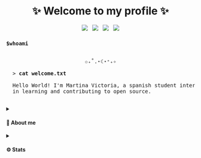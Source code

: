 <h1 align="center">✨ Welcome to my profile ✨</h1>

<div align="center">
  
  [![](https://img.shields.io/badge/LeetCode-Akenna-FFA116?style=plastic&logo=LeetCode)](https://leetcode.com/akenna) &nbsp;
  [![](https://img.shields.io/badge/Email-nekaelia@protonmail.com-8B89CC?style=plastic&logo=protonmail)](mailto:nekaelia@protonmail.com) &nbsp;
  [![](https://img.shields.io/badge/Mastodon-neka@tech.lgbt-6364FF.svg?&style=plastic&logo=mastodon)](https://tech.lgbt/@Neka) &nbsp;
  ![](https://komarev.com/ghpvc/?username=cakeneka&color=ff69b4&style=plastic) <!-- img alt="GitHub last commit (by committer)" src="https://img.shields.io/github/last-commit/cakeneka/cakeneka" / -->
  <!--[![](https://img.shields.io/badge/LinkedIn-0077B5?style=for-the-badge&logo=linkedin&logoColor=white)](#)-->

</div>

<h3><code>$whoami</code></h3>

<pre width="500">
  <div align="center">✩₊˚.⋆☾⋆⁺₊✧</div>
  > <strong>cat welcome.txt</strong>
<!--                                                          -->
  Hello World! I'm Martina Victoria, a spanish student interested 
  in learning and contributing to open source.

</pre>

<details>
  <summary>
    <h4>🦄 About me</h4>
  </summary>

<h2>💻 Skills </h2>

<h4 align="center">🎀 Intermediate 🎀</h4>
<div align="center">

![HTML5](https://img.shields.io/badge/HTML5%20-%23E34F26.svg?style=for-the-badge&logo=html5&logoColor=white)
![CSS3](https://img.shields.io/badge/CSS%20-%231572B6.svg?style=for-the-badge&logo=css3&logoColor=white)
![](https://img.shields.io/badge/GIT-E44C30?style=for-the-badge&logo=git&logoColor=white)
![](https://img.shields.io/badge/MySQL-005C84?style=for-the-badge&logo=mysql&logoColor=white)
![](https://img.shields.io/badge/java-%23ED8B00.svg?style=for-the-badge&logo=openjdk&logoColor=white)

</div>

<h4 align="center">🎀 Beginner 🎀</h4>
<div align="center">

![](https://img.shields.io/badge/PHP-777BB4?style=for-the-badge&logo=php&logoColor=white)
![](https://img.shields.io/badge/Dart-0175C2?style=for-the-badge&logo=dart&logoColor=white)
![](https://img.shields.io/badge/Flutter-02569B?style=for-the-badge&logo=flutter&logoColor=white)
![C#](https://img.shields.io/badge/C%23%20-%23239120.svg?style=for-the-badge&logo=c-sharp&logoColor=white)

</div>
<h4 align="center">🎀 Extra 🎀</h4>
<div align="center">

![Markdown](https://img.shields.io/badge/Markdown-000000?style=for-the-badge&logo=markdown&logoColor=white)
![Obsidian](https://img.shields.io/badge/Obsidian-483699?style=for-the-badge&logo=Obsidian&logoColor=white)
<img src="https://img.shields.io/badge/VIM-%2311AB00.svg?&style=for-the-badge&logo=vim&logoColor=white" />
<img src="https://img.shields.io/badge/IntelliJ_IDEA-000000.svg?style=for-the-badge&logo=intellij-idea&logoColor=white" />
</div>

<h2>🗻 Projects </h2>

- [Leetcode solved problems](https://github.com/cakeneka/My-leetcode-solved-problems)
- [Java simple TCP chat](https://github.com/CakeNeka/TINAC-Chat)

</details>

<details>
  <summary>
    <h4>⚙ Stats</h4>
  </summary>

Right now, most of the contributions are to personal or school projects

<div align="center">
  
![](http://github-profile-summary-cards.vercel.app/api/cards/profile-details?username=cakeneka&theme=date_night)

</div>
<div align="center">
  
![](http://github-profile-summary-cards.vercel.app/api/cards/repos-per-language?username=cakeneka&theme=date_night)
![](http://github-profile-summary-cards.vercel.app/api/cards/most-commit-language?username=cakeneka&theme=date_night)
![](http://github-profile-summary-cards.vercel.app/api/cards/stats?username=cakeneka&theme=date_night)
![](http://github-profile-summary-cards.vercel.app/api/cards/productive-time?username=cakeneka&theme=date_night&utcOffset=1)

</div>

<div align="center">
<img src="https://streak-stats.demolab.com?user=cakeneka&theme=rose-pine&hide_border=true&border_radius=50" alt="cakeneka" /> <br>
</div>
</details>


